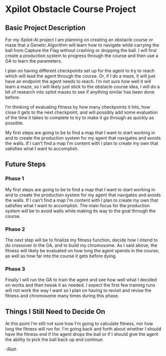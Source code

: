 # Xpilot Obstacle Course Project

## Basic Project Description
For my Xpilot-AI project I am planning on creating an obstacle course or maze that a Genetic Algorithm will learn how to navigate while carrying the ball from Capture the Flag without crashing or dropping the ball. I will first create a production system to progress through the course and then use a GA to learn the parameters. 

I plan on having different checkpoints set up for the agent to try to reach which will lead the agent through the course. Or, if I do a maze, it will just have an endpoint the agent needs to reach. I’m not sure how well it will learn a maze, so I will likely just stick to the obstacle course idea, I will do a bit of research into xpilot mazes to see if anything similar has been done before. 

I’m thinking of evaluating fitness by how many checkpoints it hits, how close it gets to the next checkpoint, and will possibly add some evaluation of the time it takes to complete to try to make it go through as quickly as possible.

My first steps are going to be to find a map that I want to start working in and to create the production system for my agent that navigates and avoids the walls. If I can't find a map I'm content with I plan to create my own that satisfies what I want to accomplish. 

## Future Steps

### Phase 1
My first steps are going to be to find a map that I want to start working in and to create the production system for my agent that navigates and avoids the walls. If I can't find a map I'm content with I plan to create my own that satisfies what I want to accomplish. The main focus for the production system will be to avoid walls while making its way to the goal through the course.

### Phase 2
The next step will be to finalize my fitness function, decide how I intend to do crossover in the GA, and to build my chromosome. As I said above, the fitness will likely be evaluated on how long the agent spends in the course, as well as how far into the course it gets before dying. 

### Phase 3
Finally I will run the GA to train the agent and see how well what I decided on works and then tweak it as needed. I expect the first few training runs will not work the way I want so I plan on having to revisit and revise the fitness and chromosome many times during this phase. 

## Things I Still Need to Decide On
At this point I'm still not sure how I'm going to calculate fitness, nor how long the fitness will run for. I'm going back and forth about whether I should have the fitness end if the agent drops the ball or if I should give the agent the ability to pick the ball back up and continue.




*-Riah*
